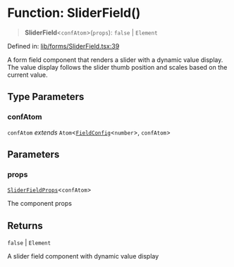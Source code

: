 # Function: SliderField()

> **SliderField**\<`confAtom`\>(`props`): `false` \| `Element`

Defined in: [lib/forms/SliderField.tsx:39](https://github.com/aldesgroup/goaldn/blob/850e22fffd19501920628173674ada43cba9a29a/lib/forms/SliderField.tsx#L39)

A form field component that renders a slider with a dynamic value display.
The value display follows the slider thumb position and scales based on the current value.

## Type Parameters

### confAtom

`confAtom` *extends* `Atom`\<[`FieldConfig`](../type-aliases/FieldConfig.md)\<`number`\>, `confAtom`\>

## Parameters

### props

[`SliderFieldProps`](../type-aliases/SliderFieldProps.md)\<`confAtom`\>

The component props

## Returns

`false` \| `Element`

A slider field component with dynamic value display
